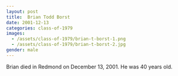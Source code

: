 ```yaml
---
layout: post
title:  Brian Todd Borst
date: 2001-12-13
categories: class-of-1979
images:
  - /assets/class-of-1979/brian-t-borst-1.png
  - /assets/class-of-1979/brian-t-borst-2.jpg
gender: male
---
```

Brian died in Redmond on December 13, 2001. He was 40 years old.
